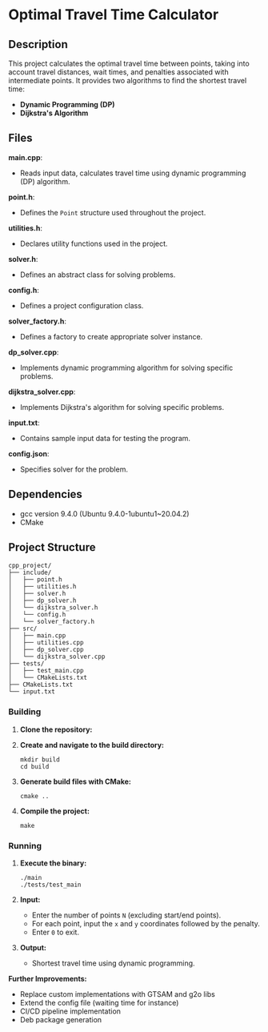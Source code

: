 # Optimal Travel Time Calculator

## Description

This project calculates the optimal travel time between points, taking into account travel distances, wait times, and penalties associated with intermediate points. It provides two algorithms to find the shortest travel time:

- **Dynamic Programming (DP)**
- **Dijkstra's Algorithm**

## Files

**main.cpp**:
- Reads input data, calculates travel time using dynamic programming (DP) algorithm.

**point.h**:
- Defines the `Point` structure used throughout the project.

**utilities.h**:
- Declares utility functions used in the project.

**solver.h**:
- Defines an abstract class for solving problems.

**config.h**:
- Defines a project configuration class.

**solver_factory.h**:
- Defines a factory to create appropriate solver instance.

**dp_solver.cpp**:
- Implements dynamic programming algorithm for solving specific problems.

**dijkstra_solver.cpp**:
- Implements Dijkstra's algorithm for solving specific problems.

**input.txt**:
- Contains sample input data for testing the program.

**config.json**:
- Specifies solver for the problem.

## Dependencies

- gcc version 9.4.0 (Ubuntu 9.4.0-1ubuntu1~20.04.2) 
- CMake

## Project Structure
```
cpp_project/
├── include/
│   ├── point.h
│   ├── utilities.h
│   ├── solver.h
│   ├── dp_solver.h
│   └── dijkstra_solver.h
│   └── config.h
│   └── solver_factory.h
├── src/
│   ├── main.cpp
│   ├── utilities.cpp
│   ├── dp_solver.cpp
│   └── dijkstra_solver.cpp
├── tests/
│   ├── test_main.cpp
│   └── CMakeLists.txt
├── CMakeLists.txt
└── input.txt
```
### Building

1. **Clone the repository:**


2. **Create and navigate to the build directory:**
    ```
    mkdir build
    cd build
    ```

3. **Generate build files with CMake:**
    ```
    cmake ..
    ```

4. **Compile the project:**
    ```
    make
    ```
### Running

1. **Execute the binary:**
    ```
    ./main
    ./tests/test_main
    ```

2. **Input:**
   - Enter the number of points `N` (excluding start/end points).
   - For each point, input the `x` and `y` coordinates followed by the penalty.
   - Enter `0` to exit.

3. **Output:**
   - Shortest travel time using dynamic programming.

**Further Improvements:**
- Replace custom implementations with GTSAM and g2o libs 
- Extend the config file (waiting time for instance)
- CI/CD pipeline implementation
- Deb package generation
    
